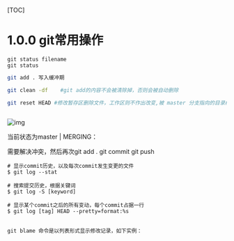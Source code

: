 [TOC]

# 1.0.0 git常用操作

```
git status filename
git status
```

```bash
git add . 写入缓冲期
```

```bash
git clean -df    #git add的内容不会被清除掉，否则会被自动删除
```

```bash
git reset HEAD #修改暂存区删除文件，工作区则不作出改变,被 master 分支指向的目录树所替换
```

```

```

![img](D:\技术文档\git\061510341401056.png)

当前状态为master | MERGING：

需要解决冲突，然后再次git add .  git commit git push

```
# 显示commit历史，以及每次commit发生变更的文件
$ git log --stat

# 搜索提交历史，根据关键词
$ git log -S [keyword]

# 显示某个commit之后的所有变动，每个commit占据一行
$ git log [tag] HEAD --pretty=format:%s


git blame 命令是以列表形式显示修改记录，如下实例：


```


